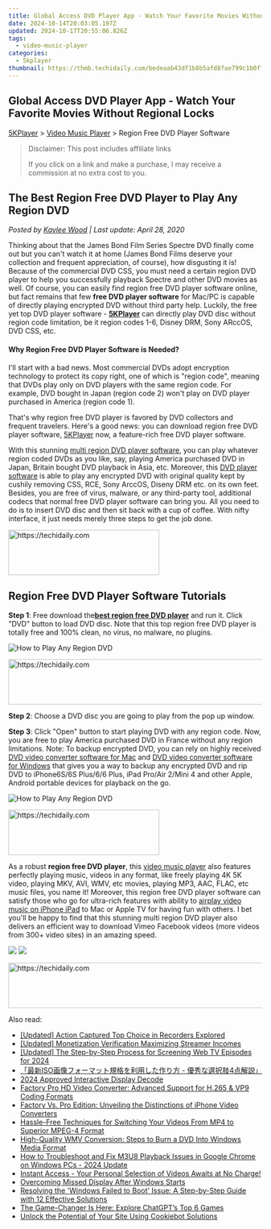 ```yaml
---
title: Global Access DVD Player App - Watch Your Favorite Movies Without Regional Locks
date: 2024-10-14T20:03:05.197Z
updated: 2024-10-17T20:55:06.826Z
tags:
  - video-music-player
categories:
  - 5kplayer
thumbnail: https://thmb.techidaily.com/bedeaab43df1b8b5afd8fae799c1b0ff2cb5a9adc8ca952932303c5e2c53ba39.jpg
---
```


## Global Access DVD Player App - Watch Your Favorite Movies Without Regional Locks

[5KPlayer](https://tools.techidaily.com/5kplayer/products/) \> [Video Music Player](https://tools.techidaily.com/5kplayer/video-music-player/) \> Region Free DVD Player Software

>  Disclaimer: This post includes affiliate links
>
>  If you click on a link and make a purchase, I may receive a commission at no extra cost to you.
>

## The Best Region Free DVD Player to Play Any Region DVD

 _Posted by [Kaylee Wood](https://www.quora.com/profile/Amanda-Hu-21) | Last update: April 28, 2020_

Thinking about that the James Bond Film Series Spectre DVD finally come out but you can't watch it at home (James Bond Films deserve your collection and frequent appreciation, of course), how disgusting it is! Because of the commercial DVD CSS, you must need a certain region DVD player to help you successfully playback Spectre and other DVD movies as well. Of course, you can easily find region free DVD player software online, but fact remains that few **free DVD player software** for Mac/PC is capable of directly playing encrypted DVD without third party help. Luckily, the free yet top DVD player software - [**5KPlayer**](https://tools.techidaily.com/5kplayer/products/) can directly play DVD disc without region code limitation, be it region codes 1-6, Disney DRM, Sony ARccOS, DVD CSS, etc.

#### **Why Region Free DVD Player Software is Needed?**

I'll start with a bad news. Most commercial DVDs adopt encryption technology to protect its copy right, one of which is "region code", meaning that DVDs play only on DVD players with the same region code. For example, DVD bought in Japan (region code 2) won't play on DVD player purchased in America (region code 1).

That's why region free DVD player is favored by DVD collectors and frequent travelers. Here's a good news: you can download region free DVD player software, [5KPlayer](https://tools.techidaily.com/5kplayer/products/) now, a feature-rich free DVD player software. 

With this stunning [multi region DVD player software](https://tools.techidaily.com/5kplayer/video-music-player/), you can play whatever region coded DVDs as you like, say, playing America purchased DVD in Japan, Britain bought DVD playback in Asia, etc. Moreover, this [DVD player software](https://tools.techidaily.com/5kplayer/video-music-player/) is able to play any encrypted DVD with original quality kept by cushily removing CSS, RCE, Sony ArccOS, Diseny DRM etc. on its own feet. Besides, you are free of virus, malware, or any third-party tool, additional codecs that normal free DVD player software can bring you. All you need to do is to insert DVD disc and then sit back with a cup of coffee. With nifty interface, it just needs merely three steps to get the job done. 

<!-- affiliate ads begin -->
<a href="https://aligracehair.sjv.io/c/5597632/2080328/19272" target="_top" id="2080328">
  <img src="//a.impactradius-go.com/display-ad/19272-2080328" border="0" alt="https://techidaily.com" width="300" height="90"/>
</a>
<img height="0" width="0" src="https://aligracehair.sjv.io/i/5597632/2080328/19272" style="position:absolute;visibility:hidden;" border="0" />
<!-- affiliate ads end -->

## Region Free DVD Player Software Tutorials

**Step 1**: Free download the[**best region free DVD player**](https://tools.techidaily.com/5kplayer/video-music-player/) and run it. Click "DVD" button to load DVD disc. Note that this top region free DVD player is totally free and 100% clean, no virus, no malware, no plugins. 

![How to Play Any Region DVD](https://www.5kplayer.com/video-music-player/img/xrq-5kp-12005.png) 

<!-- affiliate ads begin -->
<a href="https://unicoeye.pxf.io/c/5597632/2134242/18498" target="_top" id="2134242">
  <img src="//a.impactradius-go.com/display-ad/18498-2134242" border="0" alt="https://techidaily.com" width="728" height="90"/>
</a>
<img height="0" width="0" src="https://unicoeye.pxf.io/i/5597632/2134242/18498" style="position:absolute;visibility:hidden;" border="0" />
<!-- affiliate ads end -->

**Step 2**: Choose a DVD disc you are going to play from the pop up window. 

**Step 3**: Click "Open" button to start playing DVD with any region code. Now, you are free to play America purchased DVD in France without any region limitations. Note: To backup encrypted DVD, you can rely on highly received [DVD video converter software for Mac](https://tools.techidaily.com/5kplayer/products/) and [DVD video converter software for Windows](https://tools.techidaily.com/5kplayer/products/) that gives you a way to backup any encrypted DVD and rip DVD to iPhone6S/6S Plus/6/6 Plus, iPad Pro/Air 2/Mini 4 and other Apple, Android portable devices for playback on the go. 

![How to Play Any Region DVD](https://www.5kplayer.com/video-music-player/img/xrq-5kp-12006.png) 

<!-- affiliate ads begin -->
<a href="https://aligracehair.sjv.io/c/5597632/1915865/19272" target="_top" id="1915865">
  <img src="//a.impactradius-go.com/display-ad/19272-1915865" border="0" alt="https://techidaily.com" width="300" height="90"/>
</a>
<img height="0" width="0" src="https://aligracehair.sjv.io/i/5597632/1915865/19272" style="position:absolute;visibility:hidden;" border="0" />
<!-- affiliate ads end -->

As a robust **region free DVD player**, this [video music player](https://tools.techidaily.com/5kplayer/video-music-player/) also features perfectly playing music, videos in any format, like freely playing 4K 5K video, playing MKV, AVI, WMV, etc movies, playing MP3, AAC, FLAC, etc music files, you name it! Moreover, this region free DVD player software can satisfy those who go for ultra-rich features with ability to [airplay video music on iPhone iPad](https://tools.techidaily.com/5kplayer/airplay/) to Mac or Apple TV for having fun with others. I bet you'll be happy to find that this stunning multi region DVD player also delivers an efficient way to download Vimeo Facebook videos (more videos from 300+ video sites) in an amazing speed. 

[![](https://www.5kplayer.com/video-music-player/../button/freedownwhitewin.png)](https://tools.techidaily.com/5kplayer/products/) [![](https://www.5kplayer.com/video-music-player/../button/freedownbackmac.png)](https://tools.techidaily.com/5kplayer/products/)

<!-- affiliate ads begin -->
<a href="https://appsumo.8odi.net/c/5597632/2082527/7443" target="_top" id="2082527">
  <img src="//a.impactradius-go.com/display-ad/7443-2082527" border="0" alt="https://techidaily.com" width="728" height="90"/>
</a>
<img height="0" width="0" src="https://appsumo.8odi.net/i/5597632/2082527/7443" style="position:absolute;visibility:hidden;" border="0" />
<!-- affiliate ads end -->

<ins class="adsbygoogle"
     style="display:block"
     data-ad-format="autorelaxed"
     data-ad-client="ca-pub-7571918770474297"
     data-ad-slot="1223367746"></ins>

<ins class="adsbygoogle"
     style="display:block"
     data-ad-client="ca-pub-7571918770474297"
     data-ad-slot="8358498916"
     data-ad-format="auto"
     data-full-width-responsive="true"></ins>

<span class="atpl-alsoreadstyle">Also read:</span>
<div><ul>
<li><a href="https://screen-mirroring-recording.techidaily.com/updated-action-captured-top-choice-in-recorders-explored/"><u>[Updated] Action Captured Top Choice in Recorders Explored</u></a></li>
<li><a href="https://youtube-tips.techidaily.com/ed-monetization-verification-maximizing-streamer-incomes/"><u>[Updated] Monetization Verification Maximizing Streamer Incomes</u></a></li>
<li><a href="https://screen-capture.techidaily.com/updated-the-step-by-step-process-for-screening-web-tv-episodes-for-2024/"><u>[Updated] The Step-by-Step Process for Screening Web TV Episodes for 2024</u></a></li>
<li><a href="https://video-ai-editor.techidaily.com/iso-4/"><u>「最新ISO画像フォーマット規格を利用した作り方 - 優秀な選択肢4点解説」</u></a></li>
<li><a href="https://screen-mirroring-recording.techidaily.com/2024-approved-interactive-display-decode/"><u>2024 Approved Interactive Display Decode</u></a></li>
<li><a href="https://video-ai-editor.techidaily.com/factory-pro-hd-video-converter-advanced-support-for-h265-and-vp9-coding-formats/"><u>Factory Pro HD Video Converter: Advanced Support for H.265 & VP9 Coding Formats</u></a></li>
<li><a href="https://video-ai-editor.techidaily.com/factory-vs-pro-edition-unveiling-the-distinctions-of-iphone-video-converters/"><u>Factory Vs. Pro Edition: Unveiling the Distinctions of iPhone Video Converters</u></a></li>
<li><a href="https://video-ai-editor.techidaily.com/hassle-free-techniques-for-switching-your-videos-from-mp4-to-superior-mpeg-4-format/"><u>Hassle-Free Techniques for Switching Your Videos From MP4 to Superior MPEG-4 Format</u></a></li>
<li><a href="https://video-ai-editor.techidaily.com/high-quality-wmv-conversion-steps-to-burn-a-dvd-into-windows-media-format/"><u>High-Quality WMV Conversion: Steps to Burn a DVD Into Windows Media Format</u></a></li>
<li><a href="https://video-ai-editor.techidaily.com/how-to-troubleshoot-and-fix-m3u8-playback-issues-in-google-chrome-on-windows-pcs-2024-update/"><u>How to Troubleshoot and Fix M3U8 Playback Issues in Google Chrome on Windows PCs - 2024 Update</u></a></li>
<li><a href="https://video-ai-editor.techidaily.com/instant-access-your-personal-selection-of-videos-awaits-at-no-charge/"><u>Instant Access - Your Personal Selection of Videos Awaits at No Charge!</u></a></li>
<li><a href="https://win11.techidaily.com/overcoming-missed-display-after-windows-starts/"><u>Overcoming Missed Display After Windows Starts</u></a></li>
<li><a href="https://win-wonderful.techidaily.com/resolving-the-windows-failed-to-boot-issue-a-step-by-step-guide-with-12-effective-solutions/"><u>Resolving the 'Windows Failed to Boot' Issue: A Step-by-Step Guide with 12 Effective Solutions</u></a></li>
<li><a href="https://games-able.techidaily.com/the-game-changer-is-here-explore-chatgpts-top-6-games/"><u>The Game-Changer Is Here: Explore ChatGPT’s Top 6 Games</u></a></li>
<li><a href="https://data-safeguard.techidaily.com/unlock-the-potential-of-your-site-using-cookiebot-solutions/"><u>Unlock the Potential of Your Site Using Cookiebot Solutions</u></a></li>
</ul></div>

